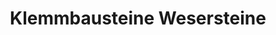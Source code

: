 ---
title: "Klemmbausteine Wesersteine"
url: /hameln/klemmbausteine-wesersteine/
shop: Modellbau
---